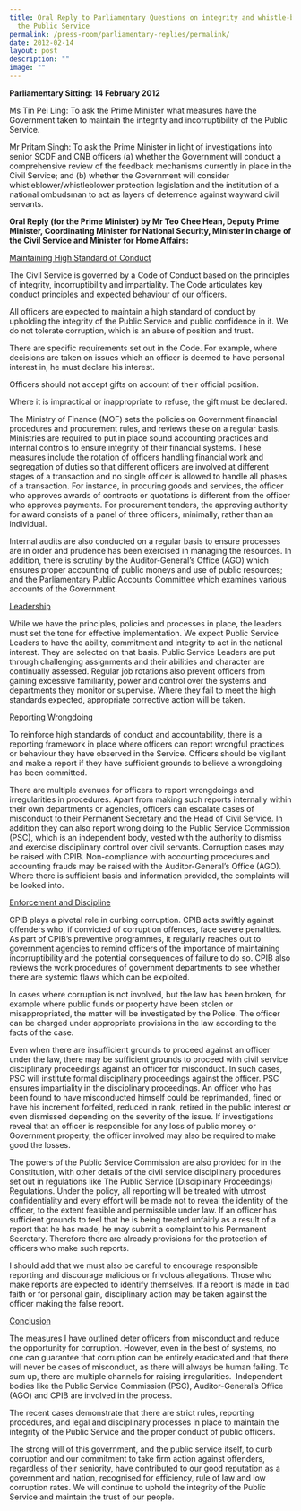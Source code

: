 ```yaml
---
title: Oral Reply to Parliamentary Questions on integrity and whistle‑blowing in
  the Public Service
permalink: /press-room/parliamentary-replies/permalink/
date: 2012-02-14
layout: post
description: ""
image: ""
---
```

**Parliamentary Sitting: 14 February 2012**

Ms Tin Pei Ling: To ask the Prime Minister what measures have the Government taken to maintain the integrity and incorruptibility of the Public Service.

Mr Pritam Singh: To ask the Prime Minister in light of investigations into senior SCDF and CNB officers (a) whether the Government will conduct a comprehensive review of the feedback mechanisms currently in place in the Civil Service; and (b) whether the Government will consider whistleblower/whistleblower protection legislation and the institution of a national ombudsman to act as layers of deterrence against wayward civil servants.

**Oral Reply (for the Prime Minister) by Mr Teo Chee Hean, Deputy Prime Minister, Coordinating Minister for National Security, Minister in charge of the Civil Service and Minister for Home Affairs:**

<u>Maintaining High Standard of Conduct</u>

The Civil Service is governed by a Code of Conduct based on the principles of integrity, incorruptibility and impartiality. The Code articulates key conduct principles and expected behaviour of our officers.

All officers are expected to maintain a high standard of conduct by upholding the integrity of the Public Service and public confidence in it. We do not tolerate corruption, which is an abuse of position and trust.

There are specific requirements set out in the Code. For example, where decisions are taken on issues which an officer is deemed to have personal interest in, he must declare his interest.

Officers should not accept gifts on account of their official position.

Where it is impractical or inappropriate to refuse, the gift must be declared.

The Ministry of Finance (MOF) sets the policies on Government financial procedures and procurement rules, and reviews these on a regular basis. Ministries are required to put in place sound accounting practices and internal controls to ensure integrity of their financial systems. These measures include the rotation of officers handling financial work and segregation of duties so that different officers are involved at different stages of a transaction and no single officer is allowed to handle all phases of a transaction. For instance, in procuring goods and services, the officer who approves awards of contracts or quotations is different from the officer who approves payments. For procurement tenders, the approving authority for award consists of a panel of three officers, minimally, rather than an individual.

Internal audits are also conducted on a regular basis to ensure processes are in order and prudence has been exercised in managing the resources. In addition, there is scrutiny by the Auditor-General’s Office (AGO) which ensures proper accounting of public moneys and use of public resources; and the Parliamentary Public Accounts Committee which examines various accounts of the Government.

<u>Leadership</u>

While we have the principles, policies and processes in place, the leaders must set the tone for effective implementation. We expect Public Service Leaders to have the ability, commitment and integrity to act in the national interest. They are selected on that basis. Public Service Leaders are put through challenging assignments and their abilities and character are continually assessed. Regular job rotations also prevent officers from gaining excessive familiarity, power and control over the systems and departments they monitor or supervise. Where they fail to meet the high standards expected, appropriate corrective action will be taken.

<u>Reporting Wrongdoing</u>

To reinforce high standards of conduct and accountability, there is a reporting framework in place where officers can report wrongful practices or behaviour they have observed in the Service. Officers should be vigilant and make a report if they have sufficient grounds to believe a wrongdoing has been committed.

There are multiple avenues for officers to report wrongdoings and irregularities in procedures. Apart from making such reports internally within their own departments or agencies, officers can escalate cases of misconduct to their Permanent Secretary and the Head of Civil Service. In addition they can also report wrong doing to the Public Service Commission (PSC), which is an independent body, vested with the authority to dismiss and exercise disciplinary control over civil servants. Corruption cases may be raised with CPIB. Non-compliance with accounting procedures and accounting frauds may be raised with the Auditor-General’s Office (AGO). Where there is sufficient basis and information provided, the complaints will be looked into.

<u>Enforcement and Discipline</u>

CPIB plays a pivotal role in curbing corruption. CPIB acts swiftly against offenders who, if convicted of corruption offences, face severe penalties. As part of CPIB’s preventive programmes, it regularly reaches out to government agencies to remind officers of the importance of maintaining incorruptibility and the potential consequences of failure to do so. CPIB also reviews the work procedures of government departments to see whether there are systemic flaws which can be exploited.

In cases where corruption is not involved, but the law has been broken, for example where public funds or property have been stolen or misappropriated, the matter will be investigated by the Police. The officer can be charged under appropriate provisions in the law according to the facts of the case.

Even when there are insufficient grounds to proceed against an officer under the law, there may be sufficient grounds to proceed with civil service disciplinary proceedings against an officer for misconduct. In such cases, PSC will institute formal disciplinary proceedings against the officer. PSC ensures impartiality in the disciplinary proceedings. An officer who has been found to have misconducted himself could be reprimanded, fined or have his increment forfeited, reduced in rank, retired in the public interest or even dismissed depending on the severity of the issue. If investigations reveal that an officer is responsible for any loss of public money or Government property, the officer involved may also be required to make good the losses.

The powers of the Public Service Commission are also provided for in the Constitution, with other details of the civil service disciplinary procedures set out in regulations like The Public Service (Disciplinary Proceedings) Regulations. Under the policy, all reporting will be treated with utmost confidentiality and every effort will be made not to reveal the identity of the officer, to the extent feasible and permissible under law. If an officer has sufficient grounds to feel that he is being treated unfairly as a result of a report that he has made, he may submit a complaint to his Permanent Secretary. Therefore there are already provisions for the protection of officers who make such reports.

I should add that we must also be careful to encourage responsible reporting and discourage malicious or frivolous allegations. Those who make reports are expected to identify themselves. If a report is made in bad faith or for personal gain, disciplinary action may be taken against the officer making the false report.    

<u>Conclusion</u>

The measures I have outlined deter officers from misconduct and reduce the opportunity for corruption. However, even in the best of systems, no one can guarantee that corruption can be entirely eradicated and that there will never be cases of misconduct, as there will always be human failing. To sum up, there are multiple channels for raising irregularities.  Independent bodies like the Public Service Commission (PSC), Auditor-General’s Office (AGO) and CPIB are involved in the process.

The recent cases demonstrate that there are strict rules, reporting procedures, and legal and disciplinary processes in place to maintain the integrity of the Public Service and the proper conduct of public officers.

The strong will of this government, and the public service itself, to curb corruption and our commitment to take firm action against offenders, regardless of their seniority, have contributed to our good reputation as a government and nation, recognised for efficiency, rule of law and low corruption rates. We will continue to uphold the integrity of the Public Service and maintain the trust of our people.